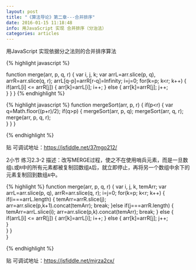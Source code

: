 ```yaml
---
layout: post
title: "《算法导论》第二章---合并排序"
date: 2016-01-15 11:18:48 
info: 用JavaScript 实现 合并排序（分治法）
categories: articles
---
```


用JavaScript 实现依据分之法则的合并排序算法

{% highlight javascript %}

function merge(arr, p, q, r) {
    var i, j, k;
    var arrL=arr.slice(p, q), arrR=arr.slice(q, r);
    arrL[q-p]=arrR[r-q]=Infinity;
    i=j=0;
    for(k=p; k<r; k++) {
        if(arrL[i] <= arrR[j]) {
            arr[k]=arrL[i];
            i++;
        } else {
            arr[k]=arrR[j];
            j++;       
        }
    }
}
{% endhighlight %}

{% highlight javascript %}
function mergeSort(arr, p, r) {
    if(p<r) {
        var q=Math.floor((p+r)/2);
        if(q>p) {
            mergeSort(arr, p, q);
            mergeSort(arr, q, r); 
            merge(arr, p, q, r);                   
        }
    }
}

{% endhighlight %}

贴 可调试地址：<a href="https://jsfiddle.net/37mgo212/" target="_blank">https://jsfiddle.net/37mgo212/</a>

2小节 练习2.3-2
描述：改写MERGE过程，使之不在使用哨兵元素，而是一旦数组`L`或`R`中的所有元素都被复制回数组`A`后，就立即停止，再将另一个数组中余下的元素复制回到数组`A`中。

{% highlight  %}
function merge(arr, p, q, r) {
    var i, j, k, temArr;
    var arrL=arr.slice(p, q), arrR=arr.slice(q, r);
    i=j=0;
    for(k=p; k<r; k++) {
        if(i===arrL.length) {
            temArr=arrR.slice(j);
            arr=arr.slice(p,k+1).concat(temArr);
            break;
        }else if(j===arrR.length) {
            temArr=arrL.slice(i);
            arr=arr.slice(p,k).concat(temArr); 
            break;
        } else {
            if(arrL[i] <= arrR[j]) {
                arr[k]=arrL[i];
                i++;
            } else {
                arr[k]=arrR[j];
                j++;       
            }    
        }
    }    
}

{% endhighlight %}

贴 可调试地址：<a href="https://jsfiddle.net/mjrza2cx/" target="_blank">https://jsfiddle.net/mjrza2cx/</a>